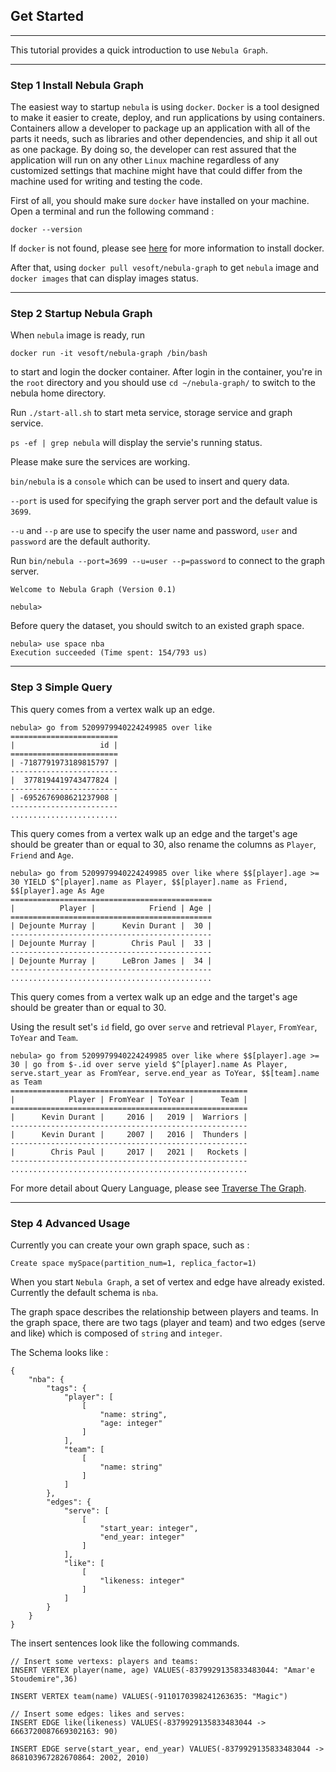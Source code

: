 ## Get Started

---

This tutorial provides a quick introduction to use `Nebula Graph`.

---

### Step 1 Install Nebula Graph

The easiest way to startup `nebula` is using `docker`.
`Docker` is a tool designed to make it easier to create, deploy, and run applications by using containers.
Containers allow a developer to package up an application with all of the parts it needs,
such as libraries and other dependencies, and ship it all out as one package.
By doing so, the developer can rest assured that the application will run on any other `Linux` machine regardless of any customized settings that machine might have that could differ from the machine used for writing and testing the code.

First of all, you should make sure `docker` have installed on your machine. Open a terminal and run the following command :

```
docker --version
```

If `docker` is not found, please see [here](https://docs.docker.com/install/) for more information to install docker.

After that, using `docker pull vesoft/nebula-graph` to get `nebula` image and `docker images` that can display images status.

---

### Step 2 Startup Nebula Graph

When `nebula` image is ready, run

`docker run -it vesoft/nebula-graph /bin/bash`

to start and login the docker container.
After login in the container, you're in the `root` directory and you should use `cd ~/nebula-graph/` to switch to the nebula home directory.

Run `./start-all.sh` to start meta service, storage service and graph service.

`ps -ef | grep nebula` will display the servie's running status.

Please make sure the services are working.

`bin/nebula` is a `console` which can be used to insert and query data.

`--port` is used for specifying the graph server port and the default value is `3699`.

`--u` and `--p` are use to specify the user name and password, `user` and `password` are the default authority.
 
Run `bin/nebula --port=3699 --u=user --p=password` to connect to the graph server.

```
Welcome to Nebula Graph (Version 0.1)

nebula>
```

Before query the dataset, you should switch to an existed graph space.

```
nebula> use space nba
Execution succeeded (Time spent: 154/793 us)
```

---

### Step 3 Simple Query

This query comes from a vertex walk up an edge.

```
nebula> go from 5209979940224249985 over like
========================
|                   id |
========================
| -7187791973189815797 |
------------------------
|  3778194419743477824 |
------------------------
| -6952676908621237908 |
------------------------
........................
```

This query comes from a vertex walk up an edge and the target's age should be greater than or equal to 30, also rename the columns as `Player`, `Friend` and `Age`.

```
nebula> go from 5209979940224249985 over like where $$[player].age >= 30 YIELD $^[player].name as Player, $$[player].name as Friend, $$[player].age As Age
=============================================
|          Player |            Friend | Age |
=============================================
| Dejounte Murray |      Kevin Durant |  30 |
---------------------------------------------
| Dejounte Murray |        Chris Paul |  33 |
---------------------------------------------
| Dejounte Murray |      LeBron James |  34 |
---------------------------------------------
.............................................
```

This query comes from a vertex walk up an edge and the target's age should be greater than or equal to 30.

Using the result set's `id` field, go over `serve` and retrieval `Player`, `FromYear`, `ToYear` and `Team`.

```
nebula> go from 5209979940224249985 over like where $$[player].age >= 30 | go from $-.id over serve yield $^[player].name As Player, serve.start_year as FromYear, serve.end_year as ToYear, $$[team].name as Team
=====================================================
|            Player | FromYear | ToYear |      Team |
=====================================================
|      Kevin Durant |     2016 |   2019 |  Warriors |
-----------------------------------------------------
|      Kevin Durant |     2007 |   2016 |  Thunders |
-----------------------------------------------------
|        Chris Paul |     2017 |   2021 |   Rockets |
-----------------------------------------------------
.....................................................
```

For more detail about Query Language, please see [Traverse The Graph](../docs/nGQL.md#traverse-the-graph).

---

### Step 4 Advanced Usage

Currently you can create your own graph space, such as :

```
Create space mySpace(partition_num=1, replica_factor=1)
```

When you start `Nebula Graph`, a set of vertex and edge have already existed.
Currently the default schema is `nba`.

The graph space describes the relationship between players and teams.
In the graph space, there are two tags (player and team) and two edges (serve and like) which is composed of `string` and `integer`.

The Schema looks like :

```
{
	"nba": {
		"tags": {
			"player": [
				[
					"name: string",
					"age: integer"
				]
			],
			"team": [
				[
					"name: string"
				]
			]
		},
		"edges": {
			"serve": [
				[
					"start_year: integer",
					"end_year: integer"
				]
			],
			"like": [
				[
					"likeness: integer"
				]
			]
		}
	}
}
```

The insert sentences look like the following commands.

```
// Insert some vertexs: players and teams:
INSERT VERTEX player(name, age) VALUES(-8379929135833483044: "Amar'e Stoudemire",36)

INSERT VERTEX team(name) VALUES(-9110170398241263635: "Magic")

// Insert some edges: likes and serves:
INSERT EDGE like(likeness) VALUES(-8379929135833483044 -> 6663720087669302163: 90)

INSERT EDGE serve(start_year, end_year) VALUES(-8379929135833483044 -> 868103967282670864: 2002, 2010)

```

